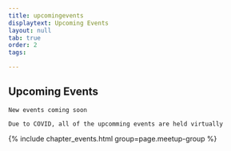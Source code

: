 ```yaml
---
title: upcomingevents
displaytext: Upcoming Events
layout: null
tab: true
order: 2
tags: 

---
```


## Upcoming Events

`New events coming soon`

`Due to COVID, all of the upcomming events are held virtually`

{% include chapter_events.html group=page.meetup-group %} 

